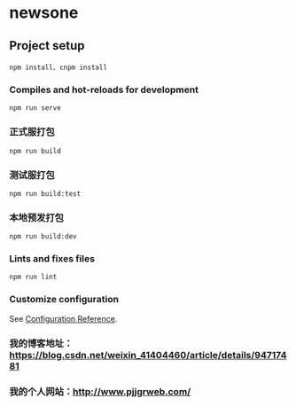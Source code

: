 # newsone

## Project setup
```
npm install、cnpm install
```

### Compiles and hot-reloads for development
```
npm run serve
```

### 正式服打包
```
npm run build
```

### 测试服打包
```
npm run build:test
```

### 本地预发打包
```
npm run build:dev
```

### Lints and fixes files
```
npm run lint
```

### Customize configuration
See [Configuration Reference](https://cli.vuejs.org/config/).

### 我的博客地址：https://blog.csdn.net/weixin_41404460/article/details/94717481
### 我的个人网站：http://www.pjjgrweb.com/
